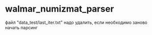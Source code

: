# walmar_numizmat_parser

файл "data_test/last_iter.txt" надо удалить, если необходимо заново начать парсинг
